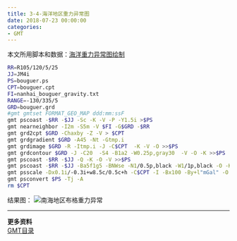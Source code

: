 ```yaml
---
title: 3-4-海洋地区重力异常图
date: 2018-07-23 00:00:00
categories:
- GMT
---
```

 本文所用脚本和数据：[海洋重力异常图绘制](https://github.com/zhongpenggeo/GMT_demo/tree/master/gravity)
```sh
RR=R105/120/5/25
JJ=JM4i
PS=bouguer.ps
CPT=bouguer.cpt
FI=nanhai_bouguer_gravity.txt
RANGE=-130/335/5
GRD=bouguer.grd
#gmt gmtset FORMAT_GEO_MAP ddd:mm:ssF
gmt pscoast -$RR -$JJ -Sc -K -V -P -Y1.5i >$PS
gmt nearneighbor -I2m -S5m -V $FI -G$GRD -$RR
gmt grd2cpt $GRD -Chaxby -Z -V > $CPT
gmt grdgradient $GRD -A45 -Nt -Gtmp.i
gmt grdimage $GRD -R -Itmp.i -J -C$CPT  -K -V -O >>$PS
gmt grdcontour $GRD -J -C20  -S4 -B1a2 -W0.25p,gray30  -V -O -K >>$PS
gmt pscoast -$RR -$JJ -Q -K -O -V >>$PS
gmt pscoast -$RR -$JJ -Ba5f1g5 -BNWse -N1/0.5p,black -W1/1p,black -O -K >>$PS
gmt psscale -Dx0.1i/-0.3i+w8.5c/0.5c+h -C$CPT -I -Bx100 -By+l"mGal" -O >>$PS
gmt psconvert $PS -Tj -A
rm $CPT 


```
结果图：
![南海地区布格重力异常](https://upload-images.jianshu.io/upload_images/7955445-acd92619c76216a9.png?imageMogr2/auto-orient/strip%7CimageView2/2/w/240)

---

**更多资料**  
[GMT目录](https://www.jianshu.com/p/321f67983c42)
